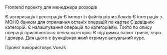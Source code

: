 Frontend проекту для менеджера розходів 

Є авторизація і реєстрація
Є імпорт із файлів різниз банків
Є інтеграція з МОНО банком для отримання останіх операцій по картах
Є довідник категорій.
Є налаштування операцій по категорівям. Тобто по опису операції присвоюється певна категорія.
Є підтримка валют гривні, євро і долара. Для цього є функціонал який отримує актуальний курс.

Проект використовує VueJs